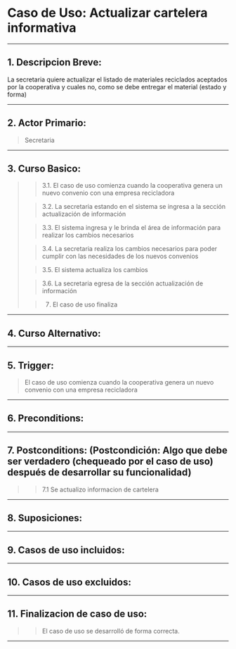 ﻿# Caso de Uso: Actualizar cartelera informativa

***

## 1. Descripcion Breve:
La secretaria quiere actualizar el listado de materiales reciclados aceptados por la cooperativa y cuales no, como se debe entregar el material (estado y forma)

***

## 2. Actor Primario:
>Secretaria

***

## 3. Curso Basico:
>
>>3.1. El caso de uso comienza cuando la cooperativa genera un nuevo convenio con una empresa recicladora
>
>>3.2. La secretaria estando en el sistema se ingresa a la sección actualización de información
>
>>3.3. El sistema ingresa y le brinda el área de información para realizar los cambios necesarios 
>
>>3.4. La secretaria realiza los cambios necesarios para poder cumplir con las necesidades de los nuevos convenios
>
>>3.5. El sistema actualiza los cambios
>
>>3.6. La secretaria egresa de la sección actualización de información
>
>>7. El caso de uso finaliza

***

## 4. Curso Alternativo:

***

## 5. Trigger:
>El caso de uso comienza cuando la cooperativa genera un nuevo convenio con una empresa recicladora

***

## 6. Preconditions:

***

## 7. Postconditions: (Postcondición: Algo que debe ser verdadero (chequeado por el caso de uso) después de desarrollar su funcionalidad)
>
>> 7.1 Se actualizo informacion de cartelera

***

## 8. Suposiciones:

***

## 9. Casos de uso incluidos:

***

## 10. Casos de uso excluidos:

***

## 11. Finalizacion de caso de uso:
>
>> El caso de uso se desarrolló de forma correcta.  

*** 
